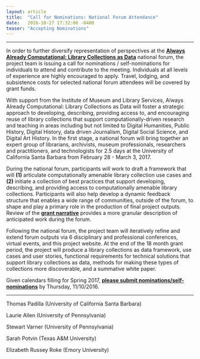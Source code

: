 ```yaml
---
layout: article
title:  "Call for Nominations: National Forum Attendance"
date:   2016-10-27 17:32:06 -0400
teaser: "Accepting Nominations"
---
```

---
In order to further diversify representation of perspectives at the [**Always Already Computational: Library Collections as Data**](https://www.imls.gov/grants/awarded/LG-73-16-0096-16) national forum, the project team is issuing a call for nominations / self-nominations for individuals to attend and contribute to the meeting. Individuals at all levels of experience are highly encouraged to apply. Travel, lodging, and subsistence costs for selected national forum attendees will be covered by grant funds. 

With support from the Institute of Museum and Library Services, Always Already Computational: Library Collections as Data will foster a strategic approach to developing, describing, providing access to, and encouraging reuse of library collections that support computationally-driven research and teaching in areas including but not limited to Digital Humanities, Public History, Digital History, data driven Journalism, Digital Social Science, and Digital Art History.  In the first stage, a national forum will bring together an expert group of librarians, archivists, museum professionals, researchers and practitioners, and technologists for 2.5 days at the University of California Santa Barbara from February 28 - March 3, 2017. 

During the national forum, participants will work to draft a framework that will **(1)** articulate computationally amenable library collection use cases and **(2)** initiate a collection of best practices that support developing, describing, and providing access to computationally amenable library collections. Participants will also help develop a dynamic feedback structure that enables a wide range of communities, outside of the forum, to shape and play a primary role in the production of final project outputs. Review of the [**grant narrative**](https://www.imls.gov/grants/awarded/LG-73-16-0096-16) provides a more granular description of anticipated work during the forum. 

Following the national forum, the project team will iteratively refine and extend forum outputs via 6 disciplinary and professional conferences, virtual events, and this project website. At the end of the 18 month grant period, the project will produce a library collections as data framework, use cases and user stories, functional requirements for technical solutions that support library collections as data, methods for making these types of collections more discoverable, and a summative white paper. 

Given calendars filling for Spring 2017, [**please submit nominations/self-nominations**](https://docs.google.com/forms/d/e/1FAIpQLSesPxgwaDqhnbew_IWg5juTCnZVNNj5gkpCvIGwJ7F4ehfoOg/viewform) by Thursday, 11/10/2016.

---
Thomas Padilla (University of California Santa Barbara)

Laurie Allen (University of Pennsylvania)

Stewart Varner (University of Pennsylvania)

Sarah Potvin (Texas A&M University)

Elizabeth Russey Roke (Emory University)

